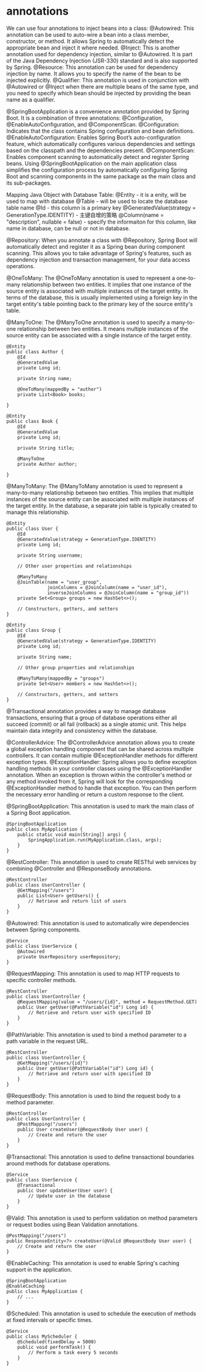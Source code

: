 # annotations
We can use four annotations to inject beans into a class:
@Autowired: This annotation can be used to auto-wire a bean into a class member, constructor, or method. It allows Spring to automatically detect the appropriate bean and inject it where needed.
@Inject: This is another annotation used for dependency injection, similar to @Autowired. It is part of the Java Dependency Injection (JSR-330) standard and is also supported by Spring.
@Resource: This annotation can be used for dependency injection by name. It allows you to specify the name of the bean to be injected explicitly.
@Qualifier: This annotation is used in conjunction with @Autowired or @Inject when there are multiple beans of the same type, and you need to specify which bean should be injected by providing the bean name as a qualifier.

@SpringBootApplication is a convenience annotation provided by Spring Boot. It is a combination of three annotations: @Configuration, @EnableAutoConfiguration, and @ComponentScan.
@Configuration: Indicates that the class contains Spring configuration and bean definitions.
@EnableAutoConfiguration: Enables Spring Boot’s auto-configuration feature, which automatically configures various dependencies and settings based on the classpath and the dependencies present.
@ComponentScan: Enables component scanning to automatically detect and register Spring beans.
Using @SpringBootApplication on the main application class simplifies the configuration process by automatically configuring Spring Boot and scanning components in the same package as the main class and its sub-packages.

Mapping Java Object with Database Table:
@Entity - it is a enity, will be used to map with database
@Table - will be used to locate the database table name
@Id - this column is a primary key
@GeneratedValue(strategy = GenerationType.IDENTITY) - 主键⾃增的策略
@Column(name = "description", nullable = false) - specify the informaiton for this column, like name in database, can be null or not in database.

@Repository:
When you annotate a class with @Repository, Spring Boot will automatically detect and register it as a Spring bean during component scanning. This allows you to take advantage of Spring's features, such as dependency injection and transaction management, for your data access operations.

@OneToMany: The @OneToMany annotation is used to represent a one-to-many relationship between two entities. It implies that one instance of the source entity is associated with multiple instances of the target entity. In terms of the database, this is usually implemented using a foreign key in the target entity's table pointing back to the primary key of the source entity's table.

@ManyToOne: The @ManyToOne annotation is used to specify a many-to-one relationship between two entities. It means multiple instances of the source entity can be associated with a single instance of the target entity.
```
@Entity
public class Author {
    @Id
    @GeneratedValue
    private Long id;
    
    private String name;
    
    @OneToMany(mappedBy = "author")
    private List<Book> books;
    
}

@Entity
public class Book {
    @Id
    @GeneratedValue
    private Long id;
    
    private String title;
    
    @ManyToOne
    private Author author;
    
}
```

@ManyToMany: The @ManyToMany annotation is used to represent a many-to-many relationship between two entities. This implies that multiple instances of the source entity can be associated with multiple instances of the target entity. In the database, a separate join table is typically created to manage this relationship.
```
@Entity
public class User {
    @Id
    @GeneratedValue(strategy = GenerationType.IDENTITY)
    private Long id;

    private String username;

    // Other user properties and relationships

    @ManyToMany
    @JoinTable(name = "user_group",
               joinColumns = @JoinColumn(name = "user_id"),
               inverseJoinColumns = @JoinColumn(name = "group_id"))
    private Set<Group> groups = new HashSet<>();

    // Constructors, getters, and setters
}

@Entity
public class Group {
    @Id
    @GeneratedValue(strategy = GenerationType.IDENTITY)
    private Long id;

    private String name;

    // Other group properties and relationships

    @ManyToMany(mappedBy = "groups")
    private Set<User> members = new HashSet<>();

    // Constructors, getters, and setters
}

```

@Transactional annotation provides a way to manage database transactions, ensuring that a group of database operations either all succeed (commit) or all fail (rollback) as a single atomic unit. This helps maintain data integrity and consistency within the database.

@ControllerAdvice: The @ControllerAdvice annotation allows you to create a global exception handling component that can be shared across multiple controllers. It can contain multiple @ExceptionHandler methods for different exception types.
@ExceptionHandler: Spring allows you to define exception handling methods in your controller classes using the @ExceptionHandler annotation. When an exception is thrown within the controller's method or any method invoked from it, Spring will look for the corresponding @ExceptionHandler method to handle that exception. You can then perform the necessary error handling or return a custom response to the client.

@SpringBootApplication: This annotation is used to mark the main class of a Spring Boot application.
```
@SpringBootApplication
public class MyApplication {
    public static void main(String[] args) {
        SpringApplication.run(MyApplication.class, args);
    }
}
```

@RestController: This annotation is used to create RESTful web services by combining @Controller and @ResponseBody annotations.
```
@RestController
public class UserController {
    @GetMapping("/users")
    public List<User> getUsers() {
        // Retrieve and return list of users
    }
}
```

@Autowired: This annotation is used to automatically wire dependencies between Spring components.
```
@Service
public class UserService {
    @Autowired
    private UserRepository userRepository;
}
```

@RequestMapping: This annotation is used to map HTTP requests to specific controller methods.
```
@RestController
public class UserController {
    @RequestMapping(value = "/users/{id}", method = RequestMethod.GET)
    public User getUser(@PathVariable("id") Long id) {
        // Retrieve and return user with specified ID
    }
}
```

@PathVariable: This annotation is used to bind a method parameter to a path variable in the request URL.
```
@RestController
public class UserController {
    @GetMapping("/users/{id}")
    public User getUser(@PathVariable("id") Long id) {
        // Retrieve and return user with specified ID
    }
}
```

@RequestBody: This annotation is used to bind the request body to a method parameter.
```
@RestController
public class UserController {
    @PostMapping("/users")
    public User createUser(@RequestBody User user) {
        // Create and return the user
    }
}
```

@Transactional: This annotation is used to define transactional boundaries around methods for database operations.
```
@Service
public class UserService {
    @Transactional
    public User updateUser(User user) {
        // Update user in the database
    }
}
```

@Valid: This annotation is used to perform validation on method parameters or request bodies using Bean Validation annotations.
```
@PostMapping("/users")
public ResponseEntity<?> createUser(@Valid @RequestBody User user) {
    // Create and return the user
}
```

@EnableCaching: This annotation is used to enable Spring's caching support in the application.
```
@SpringBootApplication
@EnableCaching
public class MyApplication {
    // ...
}
```

@Scheduled: This annotation is used to schedule the execution of methods at fixed intervals or specific times.
```
@Service
public class MyScheduler {
    @Scheduled(fixedDelay = 5000)
    public void performTask() {
        // Perform a task every 5 seconds
    }
}
```
